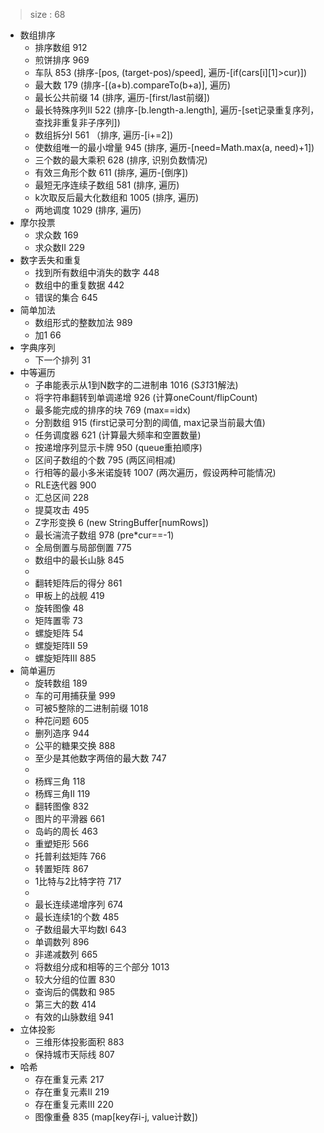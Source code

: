 > size : 68

* 数组排序
    - 排序数组  912
    - 煎饼排序  969
    - 车队  853  (排序-[pos, (target-pos)/speed], 遍历-[if(cars[i][1]>cur)])
    - 最大数  179  (排序-[(a+b).compareTo(b+a)], 遍历)
    - 最长公共前缀  14  (排序, 遍历-[first/last前缀])
    - 最长特殊序列II  522  (排序-[b.length-a.length], 遍历-[set记录重复序列，查找非重复非子序列])
    - 数组拆分I  561 （排序, 遍历-[i+=2])
    - 使数组唯一的最小增量  945  (排序, 遍历-[need=Math.max(a, need)+1])
    - 三个数的最大乘积  628  (排序, 识别负数情况)
    - 有效三角形个数  611  (排序, 遍历-[倒序])
    - 最短无序连续子数组  581  (排序, 遍历)
    - k次取反后最大化数组和  1005  (排序, 遍历)
    - 两地调度  1029  (排序, 遍历)
* 摩尔投票
    - 求众数  169
    - 求众数II  229
* 数字丢失和重复
    - 找到所有数组中消失的数字  448
    - 数组中的重复数据  442
    - 错误的集合  645
* 简单加法
    - 数组形式的整数加法  989
    - 加1  66
* 字典序列
    - 下一个排列  31
* 中等遍历
    - 子串能表示从1到N数字的二进制串  1016  (S*31*31解法)
    - 将字符串翻转到单调递增  926  (计算oneCount/flipCount)
    - 最多能完成的排序的块  769  (max==idx)
    - 分割数组  915  (first记录可分割的阈值, max记录当前最大值)
    - 任务调度器  621  (计算最大频率和空置数量)
    - 按递增序列显示卡牌  950  (queue重拍顺序)
    - 区间子数组的个数  795  (两区间相减)
    - 行相等的最小多米诺旋转  1007  (两次遍历，假设两种可能情况)
    - RLE迭代器  900
    - 汇总区间  228
    - 提莫攻击  495
    - Z字形变换  6  (new StringBuffer[numRows])
    - 最长湍流子数组  978  (pre*cur==-1)
    - 全局倒置与局部倒置  775
    - 数组中的最长山脉  845
    -
    - 翻转矩阵后的得分  861
    - 甲板上的战舰  419
    - 旋转图像  48
    - 矩阵置零  73
    - 螺旋矩阵  54
    - 螺旋矩阵II  59
    - 螺旋矩阵III  885
* 简单遍历
    - 旋转数组  189
    - 车的可用捕获量  999
    - 可被5整除的二进制前缀  1018
    - 种花问题  605
    - 删列造序  944
    - 公平的糖果交换  888
    - 至少是其他数字两倍的最大数  747
    - 
    - 杨辉三角  118
    - 杨辉三角II  119
    - 翻转图像  832
    - 图片的平滑器  661
    - 岛屿的周长  463
    - 重塑矩形  566
    - 托普利兹矩阵  766
    - 转置矩阵  867
    - 1比特与2比特字符  717
    - 
    - 最长连续递增序列  674
    - 最长连续1的个数  485
    - 子数组最大平均数I  643
    - 单调数列  896
    - 非递减数列  665
    - 将数组分成和相等的三个部分  1013
    - 较大分组的位置  830
    - 查询后的偶数和  985
    - 第三大的数  414
    - 有效的山脉数组  941
* 立体投影
    - 三维形体投影面积  883
    - 保持城市天际线  807
* 哈希
    - 存在重复元素  217
    - 存在重复元素II  219
    - 存在重复元素III  220
    - 图像重叠  835  (map[key存i-j, value计数])
